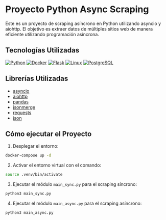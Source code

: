 # Proyecto Python Async Scraping

[](https://www.python.org/)
[](https://www.docker.com/)
[](https://flask.palletsprojects.com/en/2.0.x/)
[](https://ubuntu.com/)

Este es un proyecto de scraping asíncrono en Python utilizando asyncio y aiohttp. El objetivo es extraer datos de múltiples sitios web de manera eficiente utilizando programación asíncrona.

## Tecnologías Utilizadas

[![Python](https://img.shields.io/badge/Python-3.8%2B-blue.svg)](https://www.python.org/downloads/)
[![Docker](https://img.shields.io/badge/Docker-20.10%2B-blue.svg)](https://www.docker.com/)
[![Flask](https://img.shields.io/badge/Flask-1.1%2B-blue.svg)](https://palletsprojects.com/p/flask/)
[![Linux](https://img.shields.io/badge/Linux-Ubuntu-red.svg)](https://ubuntu.com/)
[![PostgreSQL](https://img.shields.io/badge/PostgreSQL-13%2B-blue.svg)](https://www.postgresql.org/)


## Librerías Utilizadas

- [asyncio](https://docs.python.org/3/library/asyncio.html)
- [aiohttp](https://docs.aiohttp.org/en/stable/)
- [pandas](https://pandas.pydata.org/)
- [jsonmerge](https://jsonmerge.readthedocs.io/en/latest/)
- [requests](https://docs.python-requests.org/en/latest/)
- [json](https://docs.python.org/3/library/json.html)

## Cómo ejecutar el Proyecto

1. Desplegar el entorno:
```bash
docker-compose up -d
```

2. Activar el entorno virtual con el comando:
```bash
source .venv/bin/activate
```
3. Ejecutar el módulo `main_sync.py` para el scraping síncrono:
```bash
python3 main_sync.py
```
4. Ejecutar el módulo `main_async.py` para el scraping asíncrono:
```bash
python3 main_async.py
```
